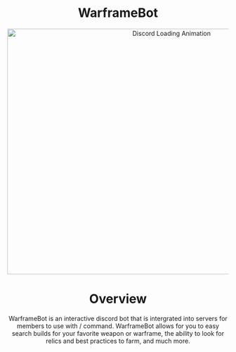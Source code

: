 <div id="header" align="center">
  <h1>WarframeBot</h1>
</div>

<div class="media-content" align="center" style="--largest-width: 1200px;">
<img alt="Discord Loading Animation" width="732" height="558" data-id="16641455" data-animated-url="https://cdn.dribbble.com/users/5242374/screenshots/16641455/media/0a74ea6b1d505b316ced8be139175fc3.gif" skip_resize="true" srcset="https://cdn.dribbble.com/users/5242374/screenshots/16641455/media/0a74ea6b1d505b316ced8be139175fc3.gif 320w, https://cdn.dribbble.com/users/5242374/screenshots/16641455/media/0a74ea6b1d505b316ced8be139175fc3.gif 400w, https://cdn.dribbble.com/users/5242374/screenshots/16641455/media/0a74ea6b1d505b316ced8be139175fc3.gif 450w, https://cdn.dribbble.com/users/5242374/screenshots/16641455/media/0a74ea6b1d505b316ced8be139175fc3.gif 640w, https://cdn.dribbble.com/users/5242374/screenshots/16641455/media/0a74ea6b1d505b316ced8be139175fc3.gif 700w, https://cdn.dribbble.com/users/5242374/screenshots/16641455/media/0a74ea6b1d505b316ced8be139175fc3.gif 800w, https://cdn.dribbble.com/users/5242374/screenshots/16641455/media/0a74ea6b1d505b316ced8be139175fc3.gif 840w, https://cdn.dribbble.com/users/5242374/screenshots/16641455/media/0a74ea6b1d505b316ced8be139175fc3.gif 1000w, https://cdn.dribbble.com/users/5242374/screenshots/16641455/media/0a74ea6b1d505b316ced8be139175fc3.gif 1200w, https://cdn.dribbble.com/users/5242374/screenshots/16641455/media/0a74ea6b1d505b316ced8be139175fc3.gif 768w, https://cdn.dribbble.com/users/5242374/screenshots/16641455/media/0a74ea6b1d505b316ced8be139175fc3.gif 1600w" sizes="(max-width: 919px) 100vw, max(768px, 98vh)" src="https://cdn.dribbble.com/users/5242374/screenshots/16641455/media/0a74ea6b1d505b316ced8be139175fc3.gif">
</div>

<div align="center">
  <h1>Overview</h1>
</div>

<div align="center">
  <p>WarframeBot is an interactive discord bot that is intergrated into servers for members to use with / command. WarframeBot allows for you to easy search builds for your favorite weapon or warframe, the ability to look for relics and best practices to farm, and much more.</p>
</div>

